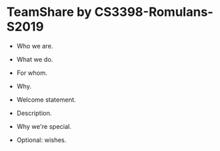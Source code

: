 # TeamShare by CS3398-Romulans-S2019

- Who we are.
- What we do.
- For whom.
- Why.

- Welcome statement.
- Description.
- Why we're special.
- Optional: wishes.
